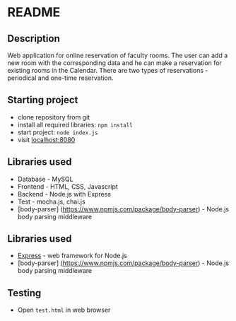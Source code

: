 # README

## Description
Web application for online reservation of faculty rooms. The user can add a new room with the corresponding data and he can make a reservation for existing rooms in the Calendar. There are two types of reservations - periodical and one-time reservation.

## Starting project

-   clone repository from git
-   install all required libraries: `npm install`
-   start project: `node index.js`
-   visit [localhost:8080](http://localhost:8080)

## Libraries used

- Database - MySQL
- Frontend - HTML, CSS, Javascript
- Backend - Node.js with Express
- Test - mocha.js, chai.js
- [body-parser] (https://www.npmjs.com/package/body-parser) - Node.js body parsing middleware


## Libraries used

- [Express](https://expressjs.com) - web framework for Node.js
- [body-parser] (https://www.npmjs.com/package/body-parser) - Node.js body parsing middleware


## Testing
-   Open `test.html` in web browser
